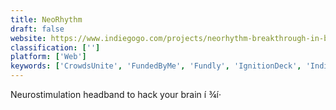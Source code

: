 ```yaml
---
title: NeoRhythm
draft: false 
website: https://www.indiegogo.com/projects/neorhythm-breakthrough-in-brain-science
classification: ['']
platform: ['Web']
keywords: ['CrowdsUnite', 'FundedByMe', 'Fundly', 'IgnitionDeck', 'Indiegogo', 'Kickstarter', 'SelfStarter', 'StartSomeGood', 'Thrinacia', 'crowdfund.co']
---
```

Neurostimulation headband to hack your brain  í ¾í· 